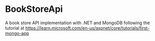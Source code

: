 # BookStoreApi
A book store API implementation with .NET and MongoDB following the tutorial at https://learn.microsoft.com/en-us/aspnet/core/tutorials/first-mongo-app
